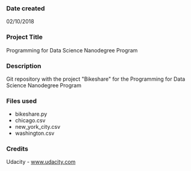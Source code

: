 ### Date created
02/10/2018

### Project Title
Programming for Data Science Nanodegree Program

### Description
Git repository with the project "Bikeshare" for the Programming for Data Science Nanodegree Program

### Files used
- bikeshare.py
- chicago.csv
- new_york_city.csv
- washington.csv

### Credits
Udacity - www.udacity.com